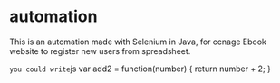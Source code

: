 # automation
This is an automation made with Selenium in Java, for ccnage Ebook website to register new users from spreadsheet.

``` you could write ```js
var add2 = function(number) {
  return number + 2;
}
```
